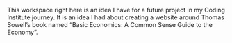 This workspace right here is an idea I have for a future project in my Coding Institute journey. It is an idea I had about creating a website around Thomas Sowell’s book named “Basic Economics: A Common Sense Guide to the Economy”. 